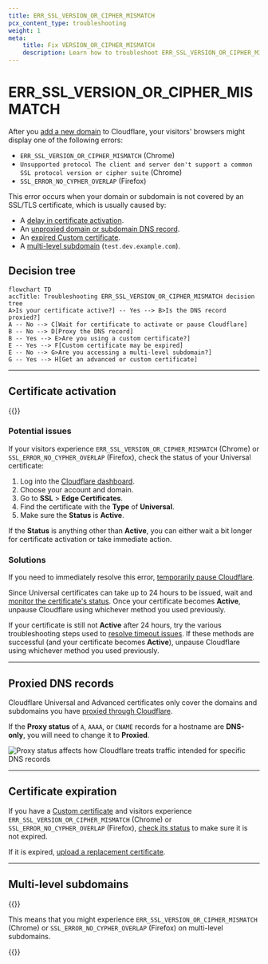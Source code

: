 ```yaml
---
title: ERR_SSL_VERSION_OR_CIPHER_MISMATCH
pcx_content_type: troubleshooting
weight: 1
meta:
    title: Fix VERSION_OR_CIPHER_MISMATCH
    description: Learn how to troubleshoot ERR_SSL_VERSION_OR_CIPHER_MISMATCH when using Cloudflare SSL/TLS.
---
```


# ERR_SSL_VERSION_OR_CIPHER_MISMATCH

After you [add a new domain](/fundamentals/setup/manage-domains/add-site/) to Cloudflare, your visitors' browsers might display one of the following errors:
- `ERR_SSL_VERSION_OR_CIPHER_MISMATCH` (Chrome)
- `Unsupported protocol The client and server don't support a common SSL protocol version or cipher suite` (Chrome)
- `SSL_ERROR_NO_CYPHER_OVERLAP` (Firefox)

This error occurs when your domain or subdomain is not covered by an SSL/TLS certificate, which is usually caused by:

- A [delay in certificate activation](#certificate-activation).
- An [unproxied domain or subdomain DNS record](#proxied-dns-records).
- An [expired Custom certificate](#certificate-expiration).
- A [multi-level subdomain](#multi-level-subdomains) (`test.dev.example.com`).

## Decision tree

```mermaid
flowchart TD
accTitle: Troubleshooting ERR_SSL_VERSION_OR_CIPHER_MISMATCH decision tree
A>Is your certificate active?] -- Yes --> B>Is the DNS record proxied?]
A -- No --> C[Wait for certificate to activate or pause Cloudflare]
B -- No --> D[Proxy the DNS record]
B -- Yes --> E>Are you using a custom certificate?]
E -- Yes --> F[Custom certificate may be expired]
E -- No --> G>Are you accessing a multi-level subdomain?]
G -- Yes --> H[Get an advanced or custom certificate]
```

---

## Certificate activation

{{<render file="_universal-ssl-enable-full.md">}}

### Potential issues

If your visitors experience `ERR_SSL_VERSION_OR_CIPHER_MISMATCH` (Chrome) or `SSL_ERROR_NO_CYPHER_OVERLAP` (Firefox), check the status of your Universal certificate:

1. Log into the [Cloudflare dashboard](https://dash.cloudflare.com).
2. Choose your account and domain.
3. Go to **SSL** > **Edge Certificates**. 
4. Find the certificate with the **Type** of **Universal**.
5. Make sure the **Status** is **Active**.

If the **Status** is anything other than **Active**, you can either wait a bit longer for certificate activation or take immediate action.

### Solutions

If you need to immediately resolve this error, [temporarily pause Cloudflare](/fundamentals/setup/manage-domains/pause-cloudflare/).

Since Universal certificates can take up to 24 hours to be issued, wait and [monitor the certificate's status](/ssl/reference/certificate-statuses/#ssltls). Once your certificate becomes **Active**, unpause Cloudflare using whichever method you used previously.

If your certificate is still not **Active** after 24 hours, try the various troubleshooting steps used to [resolve timeout issues](/ssl/edge-certificates/universal-ssl/troubleshooting/#resolve-a-timed-out-state). If these methods are successful (and your certificate becomes **Active**), unpause Cloudflare using whichever method you used previously.

---

## Proxied DNS records

Cloudflare Universal and Advanced certificates only cover the domains and subdomains you have [proxied through Cloudflare](/dns/manage-dns-records/reference/proxied-dns-records/).

If the **Proxy status** of `A`, `AAAA`, or `CNAME` records for a hostname are **DNS-only**, you will need to change it to **Proxied**.

![Proxy status affects how Cloudflare treats traffic intended for specific DNS records](/images/dns/proxy-status-screenshot.png)

---

## Certificate expiration

If you have a [Custom certificate](/ssl/edge-certificates/custom-certificates/) and visitors experience `ERR_SSL_VERSION_OR_CIPHER_MISMATCH` (Chrome) or `SSL_ERROR_NO_CYPHER_OVERLAP` (Firefox), [check its status](/ssl/reference/certificate-statuses/#ssltls) to make sure it is not expired.

If it is expired, [upload a replacement certificate](/ssl/edge-certificates/custom-certificates/renewing/).

---

## Multi-level subdomains

{{<render file="_ussl-limitations-table.md">}}

This means that you might experience `ERR_SSL_VERSION_OR_CIPHER_MISMATCH` (Chrome) or `SSL_ERROR_NO_CYPHER_OVERLAP` (Firefox) on multi-level subdomains.

{{<render file="_ussl-limitations-solutions.md">}}
